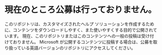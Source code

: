 # 現在のところ公募は行っておりません。

このリポジトリは、カスタマイズされたヘルプ ソリューションを作成するために、コンテンツをダウンロードしやすく、また使いやすくする目的で公開されています。
現在、このリポジトリまたはこのコンテンツへの一般の投稿は受け付けておりません。
Microsoft が公開するコンテンツに投稿する場合は、公募を取り扱っている英語バージョンのリポジトリにアクセスしてください。
